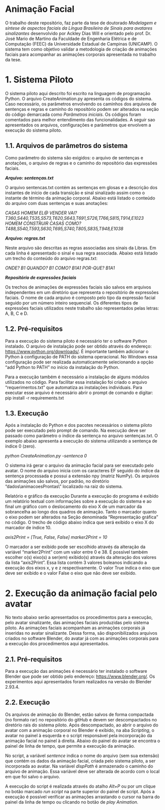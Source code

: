 # Animação Facial

O trabalho deste repositório, faz parte da tese de doutorado _Modelagem e síntese de aspectos faciais da Língua Brasileira de Sinais para avatares sinalizantes_ desenvolvido por Ackley Dias Will e orientado pelo prof. Dr. José Mario de Martino da Faculdade de Engenharia Elétrica e de Computação (FEEC) da Universidade Estadual de Campinas (UNICAMP). O sistema tem como objetivo validar a metodologia de criação de animações faciais para acompanhar as animações corporais apresentada no trabalho da tese.



# 1. Sistema Piloto

O sistema piloto aqui descrito foi escrito na linguagem de programação Python. O arquivo CreateAnimation.py apresenta os códigos do sistema. Caso necessário, os parâmetros envolvendo os caminhos dos arquivos de sentenças e regras e caminho do repositório podem ser alterados na seção do código demarcada como _Parâmetros iniciais_. Os códigos foram comentados para melhor entendimento das funcionalidades. A seguir sao apresentados os arquivos, configurações e parâmetros que envolvem a execução do sistema piloto.


## 1.1.  Arquivos de parâmetros do sistema

Como parâmetro do sistema são exigidos: o arquivo de sentenças e anotações, o arquivo de regras e o caminho do repositório das expressões faciais. 


_**Arquivo: sentenças.txt**_

O arquivo sentencas.txt contém as sentenças em glosas e a descrição dos instantes de início de cada transição e sinal sinalizado assim como o instante de término da animação corporal. Abaixo está listado o conteúdo do arquivo com duas sentenças e suas anotações:

_CASAS HOMEM EL@ VENDER VAI?
T360,S440,T535,S573,T620,S643,T691,S726,T766,S815,T914,E1023
HOMEM CONSTRUIR CASAS COMO?
T488,S540,T593,S630,T695,S740,T805,S835,T948,E1038_


_**Arquivo:  regras.txt**_

Neste arquivo são descritas as regras associadas aos sinais da Libras. Em cada linha é apresentado o sinal e sua regra associada. Abaixo está listado um trecho do conteúdo do arquivo regras.txt:

_ONDE? B1
QUANDO? B1
COMO? B1A1
POR-QUE? B1A1_


_**Repositório de expressões faciais**_

Os trechos de animações de expressões faciais são salvos em arquivos independentes em um diretório que representa o repositório de expressões faciais. O nome de cada arquivo é composto pelo tipo da expressão facial seguido por um número inteiro sequencial. Os diferentes tipos de expressões faciais utilizados neste trabalho são representados pelas letras: A, B, C e D.


## 1.2. Pré-requisitos

Para a execução do sistema piloto é necessário ter o software Python instalado. O arquivo de instalação pode ser obtido através do endereço: https://www.python.org/downloads/. É importante também adicionar o Python à configuração de PATH do sistema operacional. No Windows essa configuração pode ser realizada automaticamente selecionando a opção  “add Python to PATH” no início da instalação do Python.

Para a execução também é necessário a instalação de alguns módulos utilizados no código. Para facilitar essa instalação foi criado o arquivo “requerimentos.txt” que automatiza as instalações individuais. Para executar esse arquivo é necessário abrir o prompt de comando e digitar:
pip install -r requirements.txt


## 1.3. Execução

Após a instalação do Python e dos pacotes necessários o sistema piloto pode ser executado pelo prompt de comando. Na execução deve ser passado como parâmetro o índice da sentença no arquivo sentenças.txt. O exemplo abaixo apresenta a execução do sistema utilizando a sentença de índice 0 (zero).

_python CreateAnimation.py -sentenca 0_

O sistema irá gerar o arquivo da animação facial para ser executado pelo avatar. O nome do arquivo inicia com os caracteres EF seguido do índice da sentença processada e possui a extensão npy (matriz NumPy). Os arquivos das animações são salvos, por padrão, no diretório “dados\animacoesProntas\” localizado na raiz do sistema.

Relatório e gráfico da execução
Durante a execução do programa é exibido um relatório textual com informações sobre a execução do sistema e ao final um gráfico com o deslocamento do eixo X de um marcador da sobrancelha ao longo dos quadros de animação. Tanto o marcador quanto o eixo podem ser alterados na Seção denominada “Representação gráfica” no código. O trecho de código abaixo indica que será exibido o eixo X do marcador de índice 10.

_axis2Print = [True, False, False]
marker2Print = 10_

O marcador a ser exibido pode ser escolhido através da alteração da variável “marker2Print” com um valor entre 0 e 38. É possível também escolher o(s) eixo(s) a ser(em) exibido(s) através da alteração dos valores da lista “axis2Print”. Essa lista contém 3 valores boleanos indicando a execução dos eixos x, y e z respectivamente. O valor True indica o eixo que deve ser exibido e o valor False o eixo que não deve ser exibido.


# 2. Execução da animação facial pelo avatar

No texto abaixo serão apresentados os procedimentos para a execução, pelo avatar sinalizante, das animações faciais produzidas pelo sistema piloto. As animações faciais acompanham as animações corporais já inseridas no avatar sinalizante. Dessa forma, são disponibilizados arquivos criados no software Blender, do avatar já com as animações corporais para a execução dos procedimentos aqui apresentados. 

## 2.1. Pré-requisitos
Para a execução das animações é necessário ter instalado o software Blender que pode ser obtido pelo endereço: https://www.blender.org/. 
Os experimentos aqui apresentados foram realizados na versão do Blender 2.93.4.


## 2.2. Execução

Os arquivos de animação do Blender, estão salvos de forma compactada (no formato rar) no repositório do gitHub e devem ser descompactados no diretório rais do sistema piloto. Após descompactado, ao abrir o arquivo do avatar com a animação corporal no Blender é exibido, na aba _Scripting_, o avatar no painel à esquerda e o script responsável pela incorporação da animação facial no painel à direita. Abaixo do painel do avatar se encontra o painel de linha de tempo, que permite a execução da animação.

No script, a variável _sentence_ indica o nome do arquivo (sem sua extensão) que contém os dados da animação facial, criada pelo sistema piloto, a ser incorporada ao avatar. Na variável _dispPath_ é armazenado o caminho do arquivo de animação. Essa variável deve ser alterada de acordo com o local em que foi salvo o arquivo.

A execução do script é realizada através do atalho _Alt+P_ ou por um clique no botão marcado _run script_ na parte superior do painel de script. Após a execução é possível verificar as animações arrastando o cursor na barra do painel da linha de tempo ou clicando no botão de _play Animation_. 

